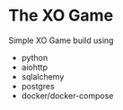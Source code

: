 # The XO Game
Simple XO Game build using
- python
- aiohttp
- sqlalchemy 
- postgres
- docker/docker-compose

